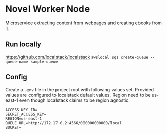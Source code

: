 # Novel Worker Node
Microservice extracting content from webpages and creating ebooks from it.

## Run locally

https://github.com/localstack/localstack
`awslocal sqs create-queue --queue-name sample-queue`

## Config
Create a `.env` file in the project root with following values set.
Provided values are configured to localstack default values.
Region need to be us-east-1 even though localstack claims to be region agnostic.

```
ACCESS_KEY_ID=
SECRET_ACCESS_KEY=
REGION=us-east-1
QUEUE_URL=http://172.17.0.2:4566/000000000000/local
BUCKET=
```